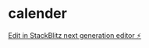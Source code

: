 # calender

[Edit in StackBlitz next generation editor ⚡️](https://stackblitz.com/~/github.com/wongchiuchun/calender)